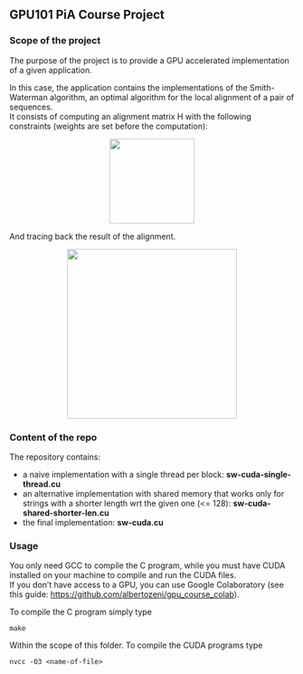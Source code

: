 ## GPU101 PiA Course Project

### Scope of the project

The purpose of the project is to provide a GPU accelerated implementation of a given application.

In this case, the application contains the implementations of the Smith-Waterman algorithm, an optimal algorithm for the local alignment of a pair of sequences.  
It consists of computing an alignment matrix H with the following constraints (weights are set before the computation):

<p align="center">
  <img src="https://user-images.githubusercontent.com/100696829/235691393-dc5e1ecf-594c-4642-bf0f-a68250cc3768.png" height="150"/>
</p>

And tracing back the result of the alignment.

<p align="center">
  <img src="https://user-images.githubusercontent.com/100696829/235692632-be9149ab-dedc-4183-b36d-88ac140f6896.png" height="300"/>
</p>

### Content of the repo

The repository contains:
- a naive implementation with a single thread per block: **sw-cuda-single-thread.cu**
- an alternative implementation with shared memory that works only for strings with a shorter length wrt the given one (<= 128): **sw-cuda-shared-shorter-len.cu**
- the final implementation: **sw-cuda.cu**

### Usage

You only need GCC to compile the C program, while you must have CUDA installed on your machine to compile and run the CUDA files.  
If you don’t have access to a GPU, you can use Google Colaboratory (see this guide: https://github.com/albertozeni/gpu_course_colab).

To compile the C program simply type
```
make
```
Within the scope of this folder.
To compile the CUDA programs type
```
nvcc -O3 <name-of-file>
```
